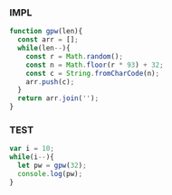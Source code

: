 ### IMPL

```javascript
function gpw(len){
  const arr = [];
  while(len--){
    const r = Math.random();
    const n = Math.floor(r * 93) + 32;
    const c = String.fromCharCode(n);
    arr.push(c);
  }
  return arr.join('');
}

```

### TEST

```javascript
var i = 10;
while(i--){
  let pw = gpw(32);
  console.log(pw);
}
```
